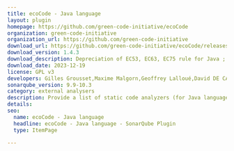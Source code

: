 ```yaml
---
title: ecoCode - Java language
layout: plugin
homepage: https://github.com/green-code-initiative/ecoCode
organization: green-code-initiative
organization_url: https://github.com/green-code-initiative
download_url: https://github.com/green-code-initiative/ecoCode/releases/download/1.4.3/ecocode-java-plugin-1.4.3.jar
download_version: 1.4.3
download_description: Depreciation of EC53, EC63, EC75 rule for Java ; Upgrade EC2 for Java
download_date: 2023-12-19
license: GPL v3
developers: Gilles Grousset,Maxime Malgorn,Geoffrey Lalloué,David DE CARVALHO,Olivier Le Goaër,Julien Hertout,Jules Delecour,DUBOIS Maxime
sonarqube_version: 9.9-10.3
category: external analysers
description: Provide a list of static code analyzers (for Java language) to highlight code structures that may have a negative ecological impact&#58; energy and resources over-consumption, "fatware", shortening terminals' lifespan, etc.
details: 
seo:
  name: ecoCode - Java language
  headline: ecoCode - Java language - SonarQube Plugin
  type: ItemPage

---
```

